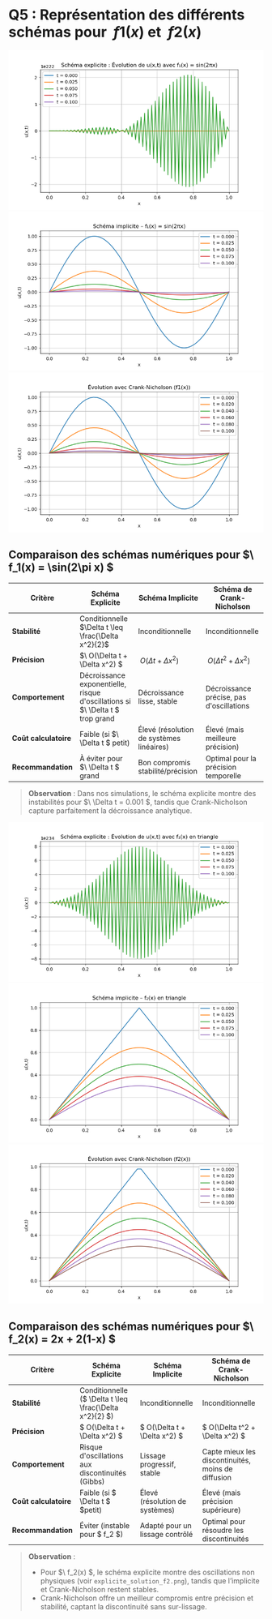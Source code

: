 # Q5 : Représentation des différents schémas pour $\ f1(x)$ et $\ f2(x)$ 


![Évolution de $\ f_1(x)$ avec le schéma explicite](explicite_solution_f1.png)
![Évolution de $\ f_1(x)$ avec le schéma implicite](implicite_solution_f1.png)
![Évolution de $\ f_1(x)$ avec le schéma de Crank-Nicholson](crank_evolution_f1.png)

## Comparaison des schémas numériques pour $\ f_1(x) = \sin(2\pi x) $

| Critère               | Schéma Explicite          | Schéma Implicite          | Schéma de Crank-Nicholson  |
|-----------------------|--------------------------|--------------------------|---------------------------|
| **Stabilité**         | Conditionnelle $\Delta t \leq \frac{\Delta x^2}{2}$ | Inconditionnelle | Inconditionnelle          |
| **Précision**         | $\  O(\Delta t + \Delta x^2) $ | $\ O(\Delta t + \Delta x^2)$ | $\ O(\Delta t^2 + \Delta x^2)$ |
| **Comportement**      | Décroissance exponentielle, risque d'oscillations si $\ \Delta t $ trop grand | Décroissance lisse, stable | Décroissance précise, pas d'oscillations |
| **Coût calculatoire** | Faible (si $\ \Delta t $ petit) | Élevé (résolution de systèmes linéaires) | Élevé (mais meilleure précision) |
| **Recommandation**    | À éviter pour $\ \Delta t $ grand | Bon compromis stabilité/précision | Optimal pour la précision temporelle |

> **Observation** : Dans nos simulations, le schéma explicite montre des instabilités pour $\ \Delta t = 0.001 $, tandis que Crank-Nicholson capture parfaitement la décroissance analytique.

![Évolution de $\ f_2(x)$ avec le schéma explicite](explicite_solution_f2.png)
![Évolution de $\ f_2(x)$ avec le schéma implicite](implicite_solution_f2.png)
![Évolution de $\ f_1(x)$ avec le schéma de Crank-Nicholson](crank_evolution_f2.png)

## Comparaison des schémas numériques pour $\ f_2(x) = 2x + 2(1-x) $


| Critère               | Schéma Explicite          | Schéma Implicite          | Schéma de Crank-Nicholson  |
|-----------------------|--------------------------|--------------------------|---------------------------|
| **Stabilité**         | Conditionnelle ($ \Delta t \leq \frac{\Delta x^2}{2} $) | Inconditionnelle | Inconditionnelle          |
| **Précision**         | $ O(\Delta t + \Delta x^2)  $| $ O(\Delta t + \Delta x^2)  $| $ O(\Delta t^2 + \Delta x^2)  $|
| **Comportement**      | Risque d'oscillations aux discontinuités (Gibbs) | Lissage progressif, stable | Capte mieux les discontinuités, moins de diffusion |
| **Coût calculatoire** | Faible (si $ \Delta t $ $petit) | Élevé (résolution de systèmes) | Élevé (mais précision supérieure) |
| **Recommandation**    | Éviter (instable pour $ f_2 $) | Adapté pour un lissage contrôlé | Optimal pour résoudre les discontinuités |

> **Observation** :  
> - Pour $\ f_2(x) $, le schéma explicite montre des oscillations non physiques (voir `explicite_solution_f2.png`), tandis que l’implicite et Crank-Nicholson restent stables.  
> - Crank-Nicholson offre un meilleur compromis entre précision et stabilité, captant la discontinuité sans sur-lissage.